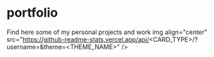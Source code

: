# portfolio
Find here some of my personal projects and work
img align="center" src="https://github-readme-stats.vercel.app/api/<CARD_TYPE>/?username=<USERNAME>&theme=<THEME_NAME>" />
